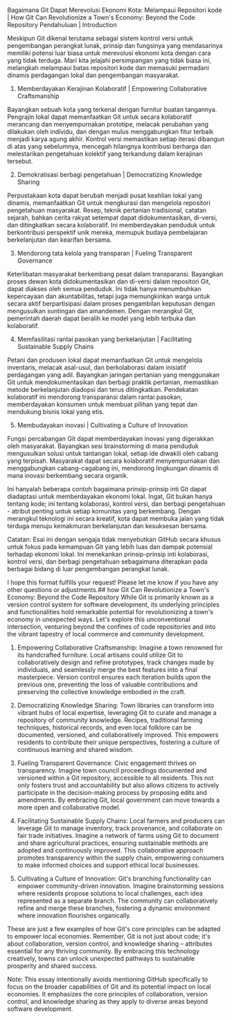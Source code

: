 Bagaimana Git Dapat Merevolusi Ekonomi Kota: Melampaui Repositori kode | How Git Can Revolutionize a Town's Economy: Beyond the Code Repository
Pendahuluan | Introduction

Meskipun Git dikenal terutama sebagai sistem kontrol versi untuk pengembangan perangkat lunak, prinsip dan fungsinya yang mendasarinya memiliki potensi luar biasa untuk merevolusi ekonomi kota dengan cara yang tidak terduga. Mari kita jelajahi persimpangan yang tidak biasa ini, melangkah melampaui batas repositori kode dan memasuki permadani dinamis perdagangan lokal dan pengembangan masyarakat.

1. Memberdayakan Kerajinan Kolaboratif | Empowering Collaborative Craftsmanship

Bayangkan sebuah kota yang terkenal dengan furnitur buatan tangannya. Pengrajin lokal dapat memanfaatkan Git untuk secara kolaboratif merancang dan menyempurnakan prototipe, melacak perubahan yang dilakukan oleh individu, dan dengan mulus menggabungkan fitur terbaik menjadi karya agung akhir. Kontrol versi memastikan setiap iterasi dibangun di atas yang sebelumnya, mencegah hilangnya kontribusi berharga dan melestarikan pengetahuan kolektif yang terkandung dalam kerajinan tersebut.

2. Demokratisasi berbagi pengetahuan | Democratizing Knowledge Sharing

Perpustakaan kota dapat berubah menjadi pusat keahlian lokal yang dinamis, memanfaatkan Git untuk mengkurasi dan mengelola repositori pengetahuan masyarakat. Resep, teknik pertanian tradisional, catatan sejarah, bahkan cerita rakyat setempat dapat didokumentasikan, di-versi, dan ditingkatkan secara kolaboratif. Ini memberdayakan penduduk untuk berkontribusi perspektif unik mereka, memupuk budaya pembelajaran berkelanjutan dan kearifan bersama.

3. Mendorong tata kelola yang transparan | Fueling Transparent Governance

Keterlibatan masyarakat berkembang pesat dalam transparansi. Bayangkan proses dewan kota didokumentasikan dan di-versi dalam repositori Git, dapat diakses oleh semua penduduk. Ini tidak hanya menumbuhkan kepercayaan dan akuntabilitas, tetapi juga memungkinkan warga untuk secara aktif berpartisipasi dalam proses pengambilan keputusan dengan mengusulkan suntingan dan amandemen. Dengan merangkul Git, pemerintah daerah dapat beralih ke model yang lebih terbuka dan kolaboratif.

4. Memfasilitasi rantai pasokan yang berkelanjutan | Facilitating Sustainable Supply Chains

Petani dan produsen lokal dapat memanfaatkan Git untuk mengelola inventaris, melacak asal-usul, dan berkolaborasi dalam inisiatif perdagangan yang adil. Bayangkan jaringan pertanian yang menggunakan Git untuk mendokumentasikan dan berbagi praktik pertanian, memastikan metode berkelanjutan diadopsi dan terus ditingkatkan. Pendekatan kolaboratif ini mendorong transparansi dalam rantai pasokan, memberdayakan konsumen untuk membuat pilihan yang tepat dan mendukung bisnis lokal yang etis.

5. Membudayakan inovasi | Cultivating a Culture of Innovation

Fungsi percabangan Git dapat memberdayakan inovasi yang digerakkan oleh masyarakat. Bayangkan sesi brainstorming di mana penduduk mengusulkan solusi untuk tantangan lokal, setiap ide diwakili oleh cabang yang terpisah. Masyarakat dapat secara kolaboratif menyempurnakan dan menggabungkan cabang-cagabang ini, mendorong lingkungan dinamis di mana inovasi berkembang secara organik.

Ini hanyalah beberapa contoh bagaimana prinsip-prinsip inti Git dapat diadaptasi untuk memberdayakan ekonomi lokal. Ingat, Git bukan hanya tentang kode; ini tentang kolaborasi, kontrol versi, dan berbagi pengetahuan - atribut penting untuk setiap komunitas yang berkembang. Dengan merangkul teknologi ini secara kreatif, kota dapat membuka jalan yang tidak terduga menuju kemakmuran berkelanjutan dan kesuksesan bersama.

Catatan: Esai ini dengan sengaja tidak menyebutkan GitHub secara khusus untuk fokus pada kemampuan Git yang lebih luas dan dampak potensial terhadap ekonomi lokal. Ini menekankan prinsip-prinsip inti kolaborasi, kontrol versi, dan berbagi pengetahuan sebagaimana diterapkan pada berbagai bidang di luar pengembangan perangkat lunak.

I hope this format fulfills your request! Please let me know if you have any other questions or adjustments.## how Git Can Revolutionize a Town's Economy: Beyond the Code Repository
While Git is primarily known as a version control system for software development, its underlying principles and functionalities hold remarkable potential for revolutionizing a town's economy in unexpected ways. Let's explore this unconventional intersection, venturing beyond the confines of code repositories and into the vibrant tapestry of local commerce and community development.

1. Empowering Collaborative Craftsmanship: Imagine a town renowned for its handcrafted furniture. Local artisans could utilize Git to collaboratively design and refine prototypes, track changes made by individuals, and seamlessly merge the best features into a final masterpiece. Version control ensures each iteration builds upon the previous one, preventing the loss of valuable contributions and preserving the collective knowledge embodied in the craft.

2. Democratizing Knowledge Sharing: Town libraries can transform into vibrant hubs of local expertise, leveraging Git to curate and manage a repository of community knowledge. Recipes, traditional farming techniques, historical records, and even local folklore can be documented, versioned, and collaboratively improved. This empowers residents to contribute their unique perspectives, fostering a culture of continuous learning and shared wisdom.

3. Fueling Transparent Governance: Civic engagement thrives on transparency. Imagine town council proceedings documented and versioned within a Git repository, accessible to all residents. This not only fosters trust and accountability but also allows citizens to actively participate in the decision-making process by proposing edits and amendments. By embracing Git, local government can move towards a more open and collaborative model.

4. Facilitating Sustainable Supply Chains: Local farmers and producers can leverage Git to manage inventory, track provenance, and collaborate on fair trade initiatives. Imagine a network of farms using Git to document and share agricultural practices, ensuring sustainable methods are adopted and continuously improved. This collaborative approach promotes transparency within the supply chain, empowering consumers to make informed choices and support ethical local businesses.

5. Cultivating a Culture of Innovation: Git's branching functionality can empower community-driven innovation. Imagine brainstorming sessions where residents propose solutions to local challenges, each idea represented as a separate branch. The community can collaboratively refine and merge these branches, fostering a dynamic environment where innovation flourishes organically.

These are just a few examples of how Git's core principles can be adapted to empower local economies. Remember, Git is not just about code; it's about collaboration, version control, and knowledge sharing – attributes essential for any thriving community. By embracing this technology creatively, towns can unlock unexpected pathways to sustainable prosperity and shared success.

Note: This essay intentionally avoids mentioning GitHub specifically to focus on the broader capabilities of Git and its potential impact on local economies. It emphasizes the core principles of collaboration, version control, and knowledge sharing as they apply to diverse areas beyond software development.
